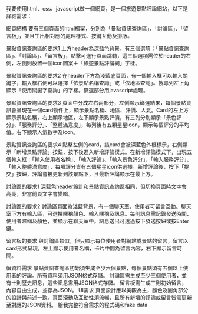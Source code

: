 我要使用html、css、javascript做一個網頁，是一個旅遊景點評論網站，以下是詳細需求：

網頁結構
要有三個頁面的html檔案，分別為「景點資訊查詢區」、「討論區」、「留言板」，並且生出相對應的處理樣式、按鍵互動及排版。

景點資訊查詢區的要求1
上方header為深藍色背景，有三個選項：「景點資訊查詢區」、「討論區」、「留言板」，點擊可進行頁面跳轉，這三個選項需位於header的右側，左側則放置一個icon圖案＋「旅遊景點評論網」字樣。

景點資訊查詢區的要求2
在header下方為淺藍底頁面，有一個輸入框可以輸入關鍵字，輸入框右側可以選擇「依景點名稱查詢」或「依地區查詢」。搜尋列左上角顯示「使用關鍵字查詢」的字樣。篩選部分用javascript處理。

景點資訊查詢區的要求3
頁面中分成左右兩部分，左側顯示篩選結果，每個景點資訊會呈現在一個card物件上，顯示景點名稱、地區、評價、人氣。Card的左上方顯示景點名稱，右上顯示地區，左下顯示景點評價，有三列分別顯示「景色評分」、「服務評分」、「整體滿意度」，每列後有五顆星星icon，顯示每個評分的平均值。右下顯示人氣數字及icon。

景點資訊查詢區的要求4
點擊左側的card，該card會被深藍色外框標示，右側顯示「新增景點評論」按鈕，按下後進入新增評論模式。在新增評論模式下，出現五個輸入框：「輸入使用者名稱」、「輸入評論」、「輸入景色評分」、「輸入服務評分」、「輸入整體滿意度」，每項評分皆有五個星星icon供選擇。新增評論後，按下「提交」按鈕，評論會被更新到該景點下，且最新評論顯示在最上方。

討論區的要求1
深藍色header設計和景點資訊查詢區相同，但切換頁面時文字會高亮，非當前頁文字會變暗。

討論區的要求2
討論區頁面為淺藍背景，有一個聊天室，使用者可留言互動。聊天室下方有輸入區，可選擇暱稱顏色、輸入暱稱及訊息。每則訊息需記錄發送時間、使用者暱稱及顏色，並顯示在聊天室中。訊息送出可透過按下發送按鈕或按Enter鍵。

留言板的要求
與討論區類似，但只顯示每位使用者對網站或景點的留言，留言以card形式呈現，左上顯示使用者名稱，卡片中間為留言內容，右下顯示留言時間。

假資料需求
景點資訊查詢區初始須生成至少六個景點，每個景點須有五個以上使用者的評論。所有資料須用JSON格式存儲。
討論區需生成至少三個使用者，並有十則歷史訊息，這些訊息需用JSON格式存儲。
留言板需生成三則初始留言，內容自由生成，並存為JSON。
UI需求
頁面設計應以美觀為主，顏色及圓角部分的設計與前述一致。頁面滾動及互動性須流暢，且所有新增的評論或留言皆需更新至對應的JSON資料。
給我完整符合需求的程式碼和fake data